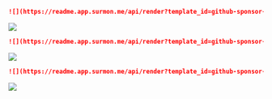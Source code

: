 ```markdown
![](https://readme.app.surmon.me/api/render?template_id=github-sponsor-button&props.username=<github_username>&svg.width=200&svg.height=50)
```

![](https://readme.app.surmon.me/api/render?template_id=github-sponsor-button&props.username=surmon-china&svg.width=200&svg.height=50)

```markdown
![](https://readme.app.surmon.me/api/render?template_id=github-sponsor-button&props.username=<github_username>&props.lineStyle=true&svg.width=200&svg.height=50)
```

![](https://readme.app.surmon.me/api/render?template_id=github-sponsor-button&props.username=surmon-china&props.lineStyle=true&svg.width=220&svg.height=46)

```markdown
![](https://readme.app.surmon.me/api/render?template_id=github-sponsor-button&props.username=<github_username>&props.radius=8&props.text=BE%20SPONSOR&svg.width=260&svg.height=50)
```

![](https://readme.app.surmon.me/api/render?template_id=github-sponsor-button&props.username=surmon-china&props.radius=8&props.text=Be%20Sponsor&svg.width=260&svg.height=50)
